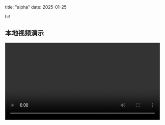 title: "alpha"
date: 2025-01-25


hi!

## 本地视频演示
<video controls width="100%">
  <source src="/assets/videos/copy1.mp4" type="video/mp4">
</video>

